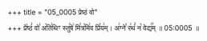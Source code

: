 +++
title = "05_0005 प्रेष्ठं वो"

+++
प्रे꣡ष्ठं꣢ वो꣣ अ꣡ति꣢थिꣳ स्तु꣣षे꣢ मि꣣त्र꣡मि꣢व प्रि꣣य꣢म्। अ꣢ग्ने꣣ र꣢थं꣣ न꣡ वेद्य꣢꣯म् ॥ 05:0005 ॥